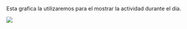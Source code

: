 Esta grafica la utilizaremos para el mostrar la actividad durante el dia.

<img src="https://github.com/EliassReque/FinalProject/blob/master/Graficas/Images/Grafica3.0.PNG">
